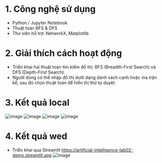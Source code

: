 # 1. Công nghệ sử dụng
- Python / Jupyter Notebook
- Thuật toán BFS & DFS
- Thư viện hỗ trợ: NetworkX, Matplotlib
   
# 2. Giải thích cách hoạt động
- Triển khai hai thuật toán tìm kiếm đồ thị: BFS (Breadth-First Search) và DFS (Depth-First Search).  
- Người dùng có thể nhập đồ thị dưới dạng danh sách cạnh hoặc ma trận kề, sau đó chọn thuật toán để hiển thị thứ tự duyệt.

# 3. Kết quả local
![image](https://github.com/user-attachments/assets/9efdcb88-3036-474a-ad52-6c54272dd422)
![image](https://github.com/user-attachments/assets/8a869fcb-38d0-4326-90db-52726b54bd20)
![image](https://github.com/user-attachments/assets/8917b186-f5a1-4c75-9340-18718a5b0246)
![image](https://github.com/user-attachments/assets/250d6ea1-ca98-478f-89c7-70573daa65b4)

# 4. Kết quả wed
- Triển khai qua Streamlit 
https://artificial-intelligence-lab02-demo.streamlit.app
![image](https://github.com/user-attachments/assets/8736b3a2-1492-47e1-a728-ee376190a994)
